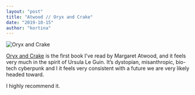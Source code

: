 ```yaml
---
layout: "post"
title: "Atwood // Oryx and Crake"
date: "2019-10-15"
author: "kortina"
---
```



![Oryx and Crake](https://cdn-images-1.medium.com/max/600/0*s9KSo5yo9ciWw9FM.jpg)

[Oryx and Crake](https://www.amazon.com/Unknown-Oryx-and-Crake/dp/B00009OYYN/ref=tmm_aud_swatch_0?tag=kortina0e-20) is the first book I’ve read by Margaret Atwood, and it feels very much in the spirit of Ursula Le Guin. It’s dystopian, misanthropic, bio-tech cyberpunk and I it feels very consistent with a future we are very likely headed toward.

I highly recommend it.

